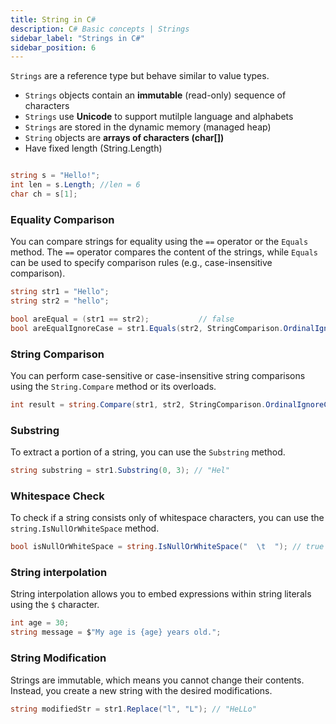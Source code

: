 ```yaml
---
title: String in C#
description: C# Basic concepts | Strings
sidebar_label: "Strings in C#"
sidebar_position: 6
---
```


`Strings` are a reference type but behave similar to value types.

- `Strings` objects contain an **immutable** (read-only) sequence of characters
- `Strings` use **Unicode** to support mutilple language and alphabets
- `Strings` are stored in the dynamic memory (managed heap)
- `String` objects are **arrays of characters (char[])**
- Have fixed length (String.Length)

```csharp

string s = "Hello!";
int len = s.Length; //len = 6
char ch = s[1];

```

### Equality Comparison

You can compare strings for equality using the `==` operator or the `Equals` method. The `==` operator compares the content of the strings, while `Equals` can be used to specify comparison rules (e.g., case-insensitive comparison).

```csharp
string str1 = "Hello";
string str2 = "hello";

bool areEqual = (str1 == str2);           // false
bool areEqualIgnoreCase = str1.Equals(str2, StringComparison.OrdinalIgnoreCase);  // true
```

### String Comparison

You can perform case-sensitive or case-insensitive string comparisons using the `String.Compare` method or its overloads.

```csharp
int result = string.Compare(str1, str2, StringComparison.OrdinalIgnoreCase);
```

### Substring

To extract a portion of a string, you can use the `Substring` method.

```csharp
string substring = str1.Substring(0, 3); // "Hel"
```

### Whitespace Check

To check if a string consists only of whitespace characters, you can use the `string.IsNullOrWhiteSpace` method.

```csharp
bool isNullOrWhiteSpace = string.IsNullOrWhiteSpace("  \t  "); // true
```

### String interpolation

String interpolation allows you to embed expressions within string literals using the `$` character.

```csharp
int age = 30;
string message = $"My age is {age} years old.";

```

### String Modification

Strings are immutable, which means you cannot change their contents. Instead, you create a new string with the desired modifications.

```csharp
string modifiedStr = str1.Replace("l", "L"); // "HeLLo"
```
